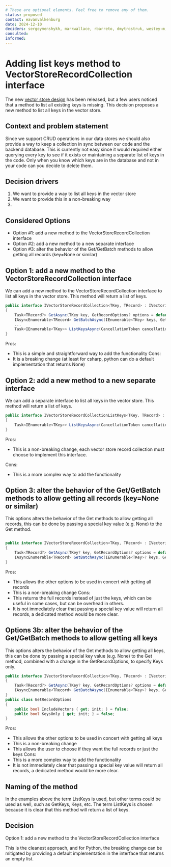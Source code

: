 ```yaml
---
# These are optional elements. Feel free to remove any of them.
status: proposed
contact: eavanvalkenburg
date: 2024-12-10
deciders: sergeymenshykh, markwallace, rbarreto, dmytrostruk, westey-m, eavanvalkenburg, bentho
consulted: 
informed: 
---
```


# Adding list keys method to VectorStoreRecordCollection interface

The new [vector store design](./0050-updated-vector-store-design.md) has been released, but a few users noticed that a method to list all existing keys is missing. This decision proposes a new method to list all keys in the vector store.

## Context and problem statement

Since we support CRUD operations in our data stores we should also provide a way to keep a collection in sync between our code and the backend database. This is currently not easy since it would required either querying every key to see if it exists or maintaining a separate list of keys in the code. Only when you know which keys are in the database and not in your code can you decide to delete them.

## Decision drivers
1. We want to provide a way to list all keys in the vector store
2. We want to provide this in a non-breaking way
3. 

## Considered Options

- Option #1: add a new method to the VectorStoreRecordCollection interface
- Option #2: add a new method to a new separate interface
- Option #3: alter the behavior of the Get/GetBatch methods to allow getting all records (key=None or similar)

## Option 1: add a new method to the VectorStoreRecordCollection interface

We can add a new method to the VectorStoreRecordCollection interface to list all keys in the vector store. This method will return a list of keys.

```csharp
public interface IVectorStoreRecordCollection<TKey, TRecord> : IVectorizedSearch<TRecord>
{
    Task<TRecord?> GetAsync(TKey key, GetRecordOptions? options = default, CancellationToken cancellationToken = default);
    IAsyncEnumerable<TRecord> GetBatchAsync(IEnumerable<TKey> keys, GetRecordOptions? options = default, CancellationToken cancellationToken = default);
    ...
    Task<IEnumerable<TKey>> ListKeysAsync(CancellationToken cancellationToken = default);
}
```
Pros:
- This is a simple and straightforward way to add the functionality
Cons:
- It is a breaking change (at least for csharp, python can do a default implementation that returns None)

## Option 2: add a new method to a new separate interface

We can add a separate interface to list all keys in the vector store. This method will return a list of keys.

```csharp
public interface IVectorStoreRecordCollectionListKeys<TKey, TRecord> : IVectorStoreRecordCollection<TKey, TRecord>
{
    Task<IEnumerable<TKey>> ListKeysAsync(CancellationToken cancellationToken = default);
}
```
Pros:
- This is a non-breaking change, each vector store record collection must choose to implement this interface.

Cons:
- This is a more complex way to add the functionality

## Option 3: alter the behavior of the Get/GetBatch methods to allow getting all records (key=None or similar)

This options alters the behavior of the Get methods to allow getting all records, this can be done by passing a special key value (e.g. None) to the Get method.

```csharp

public interface IVectorStoreRecordCollection<TKey, TRecord> : IVectorizedSearch<TRecord>
{
    Task<TRecord?> GetAsync(TKey? key, GetRecordOptions? options = default, CancellationToken cancellationToken = default);
    IAsyncEnumerable<TRecord> GetBatchAsync(IEnumerable<TKey>? keys, GetRecordOptions? options = default, CancellationToken cancellationToken = default);
}

```
Pros:
- This allows the other options to be used in concert with getting all records
- This is a non-breaking change
Cons:
- This returns the full records instead of just the keys, which can be useful in some cases, but can be overhead in others.
- It is not immediately clear that passing a special key value will return all records, a dedicated method would be more clear.

## Options 3b: alter the behavior of the Get/GetBatch methods to allow getting all keys

This options alters the behavior of the Get methods to allow getting all keys, this can be done by passing a special key value (e.g. None) to the Get method, combined with a change in the GetRecordOptions, to specify Keys only.

```csharp
public interface IVectorStoreRecordCollection<TKey, TRecord> : IVectorizedSearch<TRecord>
{
    Task<TRecord?> GetAsync(TKey? key, GetRecordOptions? options = default, CancellationToken cancellationToken = default);
    IAsyncEnumerable<TRecord> GetBatchAsync(IEnumerable<TKey>? keys, GetRecordOptions? options = default, CancellationToken cancellationToken = default);
}
public class GetRecordOptions
{
    public bool IncludeVectors { get; init; } = false;
    public bool KeysOnly { get; init; } = false;
}

```
Pros:
- This allows the other options to be used in concert with getting all keys
- This is a non-breaking change
- This allows the user to choose if they want the full records or just the keys
Cons:
- This is a more complex way to add the functionality
- It is not immediately clear that passing a special key value will return all records, a dedicated method would be more clear.

## Naming of the method

In the examples above the term ListKeys is used, but other terms could be used as well, such as GetKeys, Keys, etc. The term ListKeys is chosen because it is clear that this method will return a list of keys.

## Decision
Option 1: add a new method to the VectorStoreRecordCollection interface

This is the cleanest approach, and for Python, the breaking change can be mitigated by providing a default implementation in the interface that returns an empty list.


